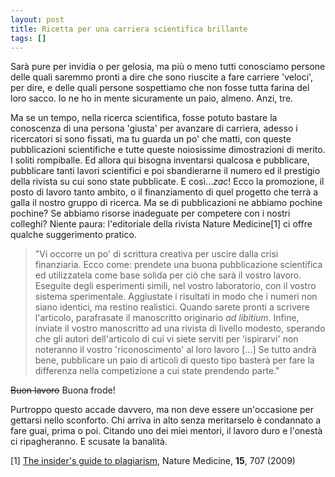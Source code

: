 ```yaml
---
layout: post
title: Ricetta per una carriera scientifica brillante
tags: []
---
```


Sarà pure per invidia o per gelosia, ma più o meno tutti conosciamo persone delle quali saremmo pronti a dire che sono riuscite a fare carriere 'veloci', per dire, e delle quali persone sospettiamo che non fosse tutta farina del loro sacco. Io ne ho in mente sicuramente un paio, almeno. Anzi, tre.

Ma se un tempo, nella ricerca scientifica, fosse potuto bastare la conoscenza di una persona 'giusta' per avanzare di carriera, adesso i ricercatori si sono fissati, ma tu guarda un po' che matti, con queste pubblicazioni scientifiche e tutte queste noiosissime dimostrazioni di merito. I soliti rompiballe. Ed allora qui bisogna inventarsi qualcosa e pubblicare, pubblicare tanti lavori scientifici e poi sbandierarne il numero ed il prestigio della rivista su cui sono state pubblicate. E così...*zac*! Ecco la promozione, il posto di lavoro tanto ambito, o il finanziamento di quel progetto che terrà a galla il nostro gruppo di ricerca. Ma se di pubblicazioni ne abbiamo pochine pochine? Se abbiamo risorse inadeguate per competere con i nostri colleghi? Niente paura: l'editoriale della rivista Nature Medicine[1] ci offre qualche suggerimento pratico.

> "Vi occorre un po' di scrittura creativa per uscire dalla crisi finanziaria. Ecco come: prendete una buona pubblicazione scientifica ed utilizzatela come base solida per ciò che sarà il vostro lavoro. Eseguite degli esperimenti simili, nel vostro laboratorio, con il vostro sistema sperimentale. Aggiustate i risultati in modo che i numeri non siano identici, ma restino realistici. Quando sarete pronti a scrivere l'articolo, parafrasate il manoscritto originario *ad libitium*. Infine, inviate il vostro manoscritto ad una rivista di livello modesto, sperando che gli autori dell'articolo di cui vi siete serviti per 'ispirarvi' non noteranno il vostro 'riconoscimento' al loro lavoro \[...\]
> Se tutto andrà bene, pubblicare un paio di articoli di questo tipo basterà per fare la differenza nella competizione a cui state prendendo parte."

~~Buon lavoro~~ Buona frode!

Purtroppo questo accade davvero, ma non deve essere un'occasione per gettarsi nello sconforto. Chi arriva in alto senza meritarselo è condannato a fare guai, prima o poi. Citando uno dei miei mentori, il lavoro duro e l'onestà ci ripagheranno.
E scusate la banalità.

[1] [The insider's guide to plagiarism](http://dx.doi.org/10.1038/nm0709-707), Nature Medicine, **15**, 707 (2009)
